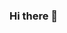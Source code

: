 ### Hi there 👋

<!--
![csc666666's Most used languages](https://github-readme-stats.vercel.app/api/top-langs?username= https://csc666666.github.io/GitHub ID&show_icons=true&count_private=true&theme=gotham)

![](https://visitor-badge.glitch.me/badge?page_id=csc666666)


**csc666666/csc666666** is a ✨ _special_ ✨ repository because its `README.md` (this file) appears on your GitHub profile.

Here are some ideas to get you started:

- 🔭 I’m currently working on ...
- 🌱 I’m currently learning ...
- 👯 I’m looking to collaborate on ...
- 🤔 I’m looking for help with ...
- 💬 Ask me about ...
- 📫 How to reach me: ...
- 😄 Pronouns: ...
- ⚡ Fun fact: ...
-->
